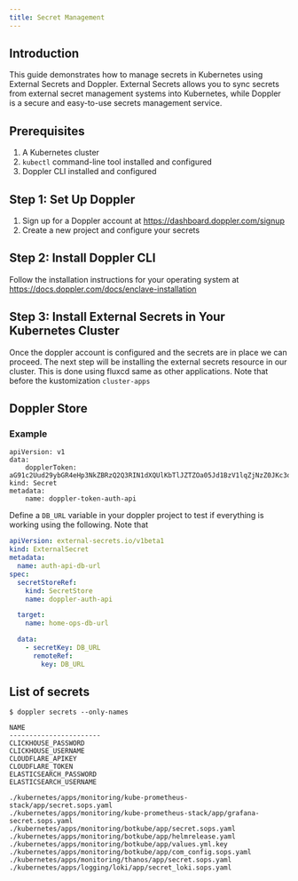```yaml
---
title: Secret Management
---
```


## Introduction

This guide demonstrates how to manage secrets in Kubernetes using External Secrets and Doppler. External Secrets allows you to sync secrets from external secret management systems into Kubernetes, while Doppler is a secure and easy-to-use secrets management service.

## Prerequisites

1. A Kubernetes cluster
2. `kubectl` command-line tool installed and configured
3. Doppler CLI installed and configured

## Step 1: Set Up Doppler

1. Sign up for a Doppler account at https://dashboard.doppler.com/signup
2. Create a new project and configure your secrets

## Step 2: Install Doppler CLI

Follow the installation instructions for your operating system at https://docs.doppler.com/docs/enclave-installation

## Step 3: Install External Secrets in Your Kubernetes Cluster

Once the doppler account is configured and the secrets are in place we can proceed. The next step will be installing the external secrets resource in our cluster. This is done using fluxcd same as other applications. Note that before the kustomization `cluster-apps`

## Doppler Store

### Example

```
apiVersion: v1
data:
    dopplerToken: aG91c2Uud29ybGR4eHp3NkZBRzQ2Q3RIN1dXQUlKbTlJZTZOa05Jd1BzV1lqZjNzZ0JKc3oK
kind: Secret
metadata:
    name: doppler-token-auth-api
```

Define a `DB_URL` variable in your doppler project to test if everything is working using the following. Note that

```yaml
apiVersion: external-secrets.io/v1beta1
kind: ExternalSecret
metadata:
  name: auth-api-db-url
spec:
  secretStoreRef:
    kind: SecretStore
    name: doppler-auth-api

  target:
    name: home-ops-db-url

  data:
    - secretKey: DB_URL
      remoteRef:
        key: DB_URL
```

## List of secrets

```
$ doppler secrets --only-names

NAME
-----------------------
CLICKHOUSE_PASSWORD
CLICKHOUSE_USERNAME
CLOUDFLARE_APIKEY
CLOUDFLARE_TOKEN
ELASTICSEARCH_PASSWORD
ELASTICSEARCH_USERNAME

```

```
./kubernetes/apps/monitoring/kube-prometheus-stack/app/secret.sops.yaml
./kubernetes/apps/monitoring/kube-prometheus-stack/app/grafana-secret.sops.yaml
./kubernetes/apps/monitoring/botkube/app/secret.sops.yaml
./kubernetes/apps/monitoring/botkube/app/helmrelease.yaml
./kubernetes/apps/monitoring/botkube/app/values.yml.key
./kubernetes/apps/monitoring/botkube/app/com_config.sops.yaml
./kubernetes/apps/monitoring/thanos/app/secret.sops.yaml
./kubernetes/apps/logging/loki/app/secret_loki.sops.yaml
```
